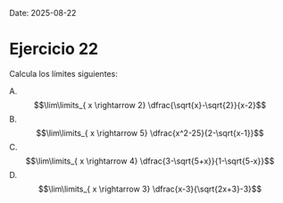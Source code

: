 Date: 2025-08-22

# Ejercicio 22

 
Calcula los límites siguientes:

A.   $$\lim\limits_{ x \rightarrow  2}  \dfrac{\sqrt{x}-\sqrt{2}}{x-2}$$ 
B.   $$\lim\limits_{ x \rightarrow  5}  \dfrac{x^2-25}{2-\sqrt{x-1}}$$ 
C.   $$\lim\limits_{ x \rightarrow  4}  \dfrac{3-\sqrt{5+x}}{1-\sqrt{5-x}}$$ 
D.   $$\lim\limits_{ x \rightarrow  3}  \dfrac{x-3}{\sqrt{2x+3}-3}$$ 

